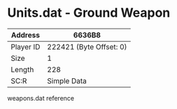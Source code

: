 
#  Units.dat - Ground Weapon
Address   | 6636B8
----------|-------------
Player ID | 222421 (Byte Offset: 0)
Size 	  | 1
Length 	  | 228
SC:R      | Simple Data

weapons.dat reference
